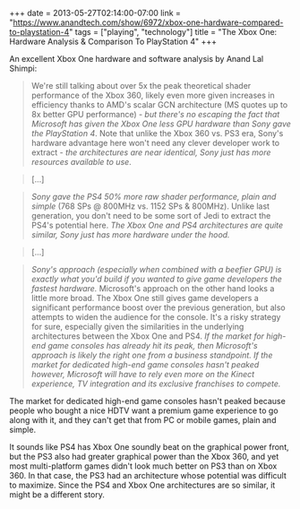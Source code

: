 +++
date = 2013-05-27T02:14:00-07:00
link = "https://www.anandtech.com/show/6972/xbox-one-hardware-compared-to-playstation-4"
tags = ["playing", "technology"]
title = "The Xbox One: Hardware Analysis & Comparison To PlayStation 4"
+++

An excellent Xbox One hardware and software analysis by Anand Lal Shimpi:

>We're still talking about over 5x the peak theoretical shader performance of the Xbox 360, likely even more given increases in efficiency thanks to AMD's scalar GCN architecture (MS quotes up to 8x better GPU performance) - *but there's no escaping the fact that Microsoft has given the Xbox One less GPU hardware than Sony gave the PlayStation 4*. Note that unlike the Xbox 360 vs. PS3 era, Sony's hardware advantage here won't need any clever developer work to extract - *the architectures are near identical, Sony just has more resources available to use*.

>[...]

>*Sony gave the PS4 50% more raw shader performance, plain and simple* (768 SPs @ 800MHz vs. 1152 SPs &amp; 800MHz). Unlike last generation, you don't need to be some sort of Jedi to extract the PS4's potential here. *The Xbox One and PS4 architectures are quite similar, Sony just has more hardware under the hood.*

>[...]

>*Sony's approach (especially when combined with a beefier GPU) is exactly what you'd build if you wanted to give game developers the fastest hardware.* Microsoft's approach on the other hand looks a little more broad. The Xbox One still gives game developers a significant performance boost over the previous generation, but also attempts to widen the audience for the console. It's a risky strategy for sure, especially given the similarities in the underlying architectures between the Xbox One and PS4. *If the market for high-end game consoles has already hit its peak, then Microsoft's approach is likely the right one from a business standpoint. If the market for dedicated high-end game consoles hasn't peaked however, Microsoft will have to rely even more on the Kinect experience, TV integration and its exclusive franchises to compete.*

The market for dedicated high-end game consoles hasn't peaked because people who bought a nice HDTV want a premium game experience to go along with it, and they can't get that from PC or mobile games, plain and simple.

It sounds like PS4 has Xbox One soundly beat on the graphical power front, but the PS3 also had greater graphical power than the Xbox 360, and yet most multi-platform games didn't look much better on PS3 than on Xbox 360. In that case, the PS3 had an architecture whose potential was difficult to maximize. Since the PS4 and Xbox One architectures are so similar, it might be a different story.
